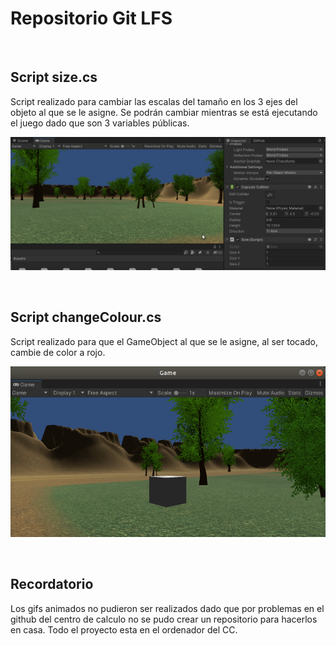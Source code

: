 # Repositorio Git LFS
<br/>

## Script size.cs

Script realizado para cambiar las escalas del tamaño en los 3 ejes del objeto al que se le asigne. Se podrán cambiar mientras se está ejecutando el juego dado que son 3 variables públicas.

![Alt Text](Gifs/resize.gif)

<br/>

## Script changeColour.cs

Script realizado para que el GameObject al que se le asigne, al ser tocado, cambie de color a rojo.

![Alt Text](Gifs/redBox.gif)

<br/>

## Recordatorio

Los gifs animados no pudieron ser realizados dado que por problemas en el github del centro de calculo no se pudo crear un repositorio para hacerlos en casa. Todo el proyecto esta en el ordenador del CC.
